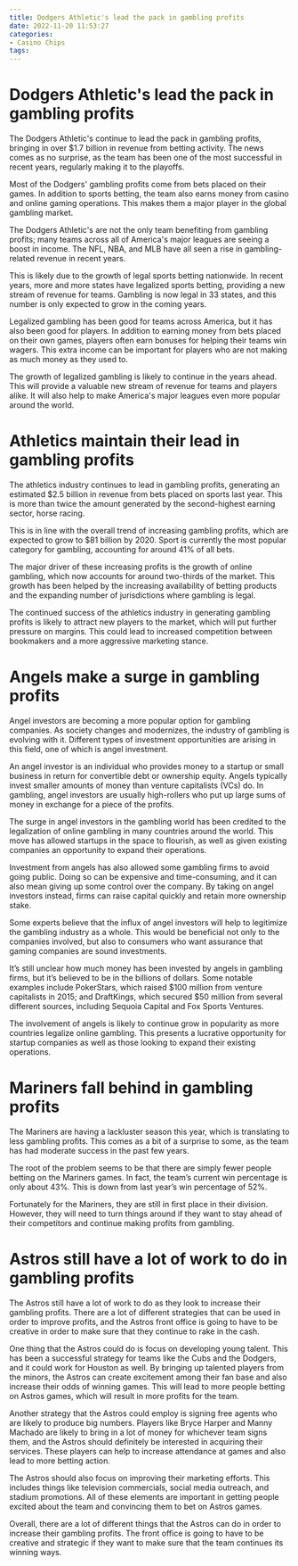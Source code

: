 ```yaml
---
title: Dodgers Athletic's lead the pack in gambling profits
date: 2022-11-20 11:53:27
categories:
- Casino Chips
tags:
---
```



#  Dodgers Athletic's lead the pack in gambling profits

The Dodgers Athletic's continue to lead the pack in gambling profits, bringing in over $1.7 billion in revenue from betting activity. The news comes as no surprise, as the team has been one of the most successful in recent years, regularly making it to the playoffs.

Most of the Dodgers' gambling profits come from bets placed on their games. In addition to sports betting, the team also earns money from casino and online gaming operations. This makes them a major player in the global gambling market.

The Dodgers Athletic's are not the only team benefiting from gambling profits; many teams across all of America's major leagues are seeing a boost in income. The NFL, NBA, and MLB have all seen a rise in gambling-related revenue in recent years.

This is likely due to the growth of legal sports betting nationwide. In recent years, more and more states have legalized sports betting, providing a new stream of revenue for teams. Gambling is now legal in 33 states, and this number is only expected to grow in the coming years.

Legalized gambling has been good for teams across America, but it has also been good for players. In addition to earning money from bets placed on their own games, players often earn bonuses for helping their teams win wagers. This extra income can be important for players who are not making as much money as they used to.

The growth of legalized gambling is likely to continue in the years ahead. This will provide a valuable new stream of revenue for teams and players alike. It will also help to make America's major leagues even more popular around the world.

#  Athletics maintain their lead in gambling profits

The athletics industry continues to lead in gambling profits, generating an estimated $2.5 billion in revenue from bets placed on sports last year. This is more than twice the amount generated by the second-highest earning sector, horse racing.

This is in line with the overall trend of increasing gambling profits, which are expected to grow to $81 billion by 2020. Sport is currently the most popular category for gambling, accounting for around 41% of all bets.

The major driver of these increasing profits is the growth of online gambling, which now accounts for around two-thirds of the market. This growth has been helped by the increasing availability of betting products and the expanding number of jurisdictions where gambling is legal.

The continued success of the athletics industry in generating gambling profits is likely to attract new players to the market, which will put further pressure on margins. This could lead to increased competition between bookmakers and a more aggressive marketing stance.

#  Angels make a surge in gambling profits

Angel investors are becoming a more popular option for gambling companies. As society changes and modernizes, the industry of gambling is evolving with it. Different types of investment opportunities are arising in this field, one of which is angel investment.

An angel investor is an individual who provides money to a startup or small business in return for convertible debt or ownership equity. Angels typically invest smaller amounts of money than venture capitalists (VCs) do. In gambling, angel investors are usually high-rollers who put up large sums of money in exchange for a piece of the profits.

The surge in angel investors in the gambling world has been credited to the legalization of online gambling in many countries around the world. This move has allowed startups in the space to flourish, as well as given existing companies an opportunity to expand their operations.

Investment from angels has also allowed some gambling firms to avoid going public. Doing so can be expensive and time-consuming, and it can also mean giving up some control over the company. By taking on angel investors instead, firms can raise capital quickly and retain more ownership stake.

Some experts believe that the influx of angel investors will help to legitimize the gambling industry as a whole. This would be beneficial not only to the companies involved, but also to consumers who want assurance that gaming companies are sound investments.

It’s still unclear how much money has been invested by angels in gambling firms, but it’s believed to be in the billions of dollars. Some notable examples include PokerStars, which raised $100 million from venture capitalists in 2015; and DraftKings, which secured $50 million from several different sources, including Sequoia Capital and Fox Sports Ventures.

The involvement of angels is likely to continue grow in popularity as more countries legalize online gambling. This presents a lucrative opportunity for startup companies as well as those looking to expand their existing operations.

#  Mariners fall behind in gambling profits

The Mariners are having a lackluster season this year, which is translating to less gambling profits. This comes as a bit of a surprise to some, as the team has had moderate success in the past few years.

The root of the problem seems to be that there are simply fewer people betting on the Mariners games. In fact, the team’s current win percentage is only about 43%. This is down from last year’s win percentage of 52%.

Fortunately for the Mariners, they are still in first place in their division. However, they will need to turn things around if they want to stay ahead of their competitors and continue making profits from gambling.

#  Astros still have a lot of work to do in gambling profits

The Astros still have a lot of work to do as they look to increase their gambling profits. There are a lot of different strategies that can be used in order to improve profits, and the Astros front office is going to have to be creative in order to make sure that they continue to rake in the cash.

One thing that the Astros could do is focus on developing young talent. This has been a successful strategy for teams like the Cubs and the Dodgers, and it could work for Houston as well. By bringing up talented players from the minors, the Astros can create excitement among their fan base and also increase their odds of winning games. This will lead to more people betting on Astros games, which will result in more profits for the team.

Another strategy that the Astros could employ is signing free agents who are likely to produce big numbers. Players like Bryce Harper and Manny Machado are likely to bring in a lot of money for whichever team signs them, and the Astros should definitely be interested in acquiring their services. These players can help to increase attendance at games and also lead to more betting action.

The Astros should also focus on improving their marketing efforts. This includes things like television commercials, social media outreach, and stadium promotions. All of these elements are important in getting people excited about the team and convincing them to bet on Astros games.

Overall, there are a lot of different things that the Astros can do in order to increase their gambling profits. The front office is going to have to be creative and strategic if they want to make sure that the team continues its winning ways.